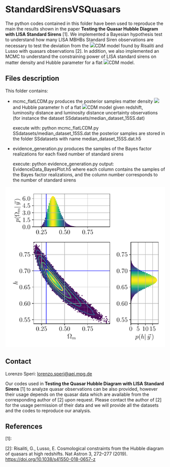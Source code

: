 # StandardSirensVSQuasars

The python codes contained in this folder have been used to reproduce the main the results shown in the paper **Testing the Quasar Hubble Diagram with LISA Standard Sirens** [1]. We implemented a Bayesian hypothesis test to understand how many LISA MBHBs Standard Siren observations are necessary to test the deviation from the <img src="https://render.githubusercontent.com/render/math?math=\Lambda">CDM model found by Risaliti and Lusso with quasars observations [2]. 
In addition, we also implemented an MCMC to understand the constraining power of LISA standard sirens on matter density and Hubble parameter for a flat <img src="https://render.githubusercontent.com/render/math?math=\Lambda">CDM model.

## Files description

This folder contains:

- mcmc_flatLCDM.py 
    produces the posterior samples matter density  <img src="https://render.githubusercontent.com/render/math?math=\Omega _m"> and Hubble parameter h of a flat <img src="https://render.githubusercontent.com/render/math?math=\Lambda">CDM model given redshift, luminosity distance and luminosity distance uncertainty observations (for instance the dataset SSdatasets/median_dataset_15SS.dat)
    
    execute with: python mcmc_flatLCDM.py SSdatasets/median_dataset_15SS.dat
    the posterior samples are stored in the folder SSdatasets with name median_dataset_15SS.dat.h5
    
- evidence_generation.py
    produces the samples of the Bayes factor realizations for each fixed number of standard sirens
    
    execute: python evidence_generation.py
    output: EvidenceData_BayesPlot.h5
    where each column contains the samples of the Bayes factor realizations, and the column number corresponds to the number of standard sirens

<p align="center"><img src="https://github.com/lorenzsp/StandardSirensVSQuasars/blob/master/plots/LCDMpost.pdf"></p>

## Contact

Lorenzo Speri: lorenzo.speri@aei.mpg.de

Our codes used in **Testing the Quasar Hubble Diagram with LISA Standard Sirens** [1] to analyze quasar observations can be also provided, however their usage depends on the quasar data which are available from the corresponding author of [2] upon request.
Please contact the author of [2] for the usage permission of their data and we will provide all the datasets and the codes to reproduce our analysis.


## References

[1]: 

[2]: Risaliti, G., Lusso, E. Cosmological constraints from the Hubble diagram of quasars at high redshifts. Nat Astron 3, 272–277 (2019). https://doi.org/10.1038/s41550-018-0657-z